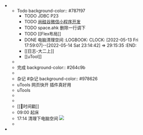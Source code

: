-
	- Todo
	  background-color:: #787f97
		- TODO JDBC P23
		- TODO [尚硅谷微信小程序开发](https://www.bilibili.com/video/BV12K411A7A2?spm_id_from=333.337.search-card.all.click)
		- TODO space.ahk 删除一行调下
		- TODO [[Flex布局]]
		- DONE 电脑清理空间
		  :LOGBOOK:
		  CLOCK: [2022-05-13 Fri 17:59:07]--[2022-05-14 Sat 23:14:42] =>  29:15:35
		  :END:
		- [[日志-大二上]]
		- [[uTool]]
	-
	- 完成
	  background-color:: #264c9b
	-
	- 杂记 #杂记
	  background-color:: #978626
	- uTools 网页快开 插件真好用
	- uTools
	-
	-
	- [[📌时间戳]]
	- 09:00 起床
	- 17:14 清理下电脑空间
	  ![](https://wangguanjingji.oss-cn-beijing.aliyuncs.com/picture/1652433289992.png)
	-
-